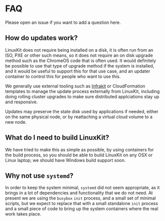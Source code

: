 # FAQ

Please open an issue if you want to add a question here.

## How do updates work?

LinuxKit does not require being installed on a disk, it is often run from an ISO, PXE or other
such means, so it does not require an on disk upgrade method such as the ChromeOS code that
is often used. It would definitely be possible to use that type of upgrade method if the 
system is installed, and it would be useful to support this for that use case, and an
updater container to control this for people who want to use this.

We generally use external tooling such as [Infrakit](https://github.com/docker/infrakit) or
CloudFormation templates to manage the update process externally from LinuxKit, including
doing rolling cluster upgrades to make sure distributed applciations stay up and responsive.

Updates may preserve the state disk used by applications if needed, either on the same physical
node, or by reattaching a virtual cloud volume to a new node.

## What do I need to build LinuxKit?

We have tried to make this as simple as possible, by using containers for the build process, so
you should be able to build LinuxKit on any OSX or Linux laptop; we should have Windows build support
soon.

## Why not use `systemd`?

In order to keep the system minimal, `systemd` did not seem appropriate, as it brings in a lot
of dependencies and functionality that we do not need. At present we are using the `busybox`
`init` process, and a small set of minimal scripts, but we expect to replace that with a small
standalone `init` process and a small piece of code to bring up the system containers where the
real work takes place.
